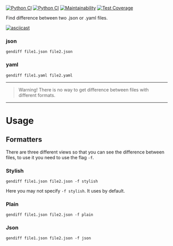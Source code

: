 [![Python CI](https://github.com/a-yanovskiy/python-project-lvl2/actions/workflows/pyci.yml/badge.svg)](https://github.com/a-yanovskiy/python-project-lvl2/actions)
[![Python CI](https://github.com/a-yanovskiy/python-project-lvl2/actions/workflows/pyci.yml/badge.svg)](https://github.com/a-yanovskiy/python-project-lvl2/actions/workflows/pyci.yml)
[![Maintainability](https://api.codeclimate.com/v1/badges/87e61e5ad46a30363ef3/maintainability)](https://codeclimate.com/github/a-yanovskiy/python-project-lvl2/maintainability)
[![Test Coverage](https://api.codeclimate.com/v1/badges/87e61e5ad46a30363ef3/test_coverage)](https://codeclimate.com/github/a-yanovskiy/python-project-lvl2/test_coverage)

Find difference between two .json or .yaml files.

[![asciicast](https://asciinema.org/a/wTbglsVGk8Jd9h5fxbkUtjp8K.svg)](https://asciinema.org/a/wTbglsVGk8Jd9h5fxbkUtjp8K)

### json

```commandline
gendiff file1.json file2.json
```

### yaml

```commandline
gendiff file1.yaml file2.yaml
```

***
> Warning! There is no way to get difference between files with different formats.
***

# Usage

## Formatters

There are three different views so that you can see the difference between files, to use it you need to use the
flag `-f`.

### Stylish

```commandline
gendiff file1.json file2.json -f stylish
```

Here you may not specify `-f stylish`. It uses by default.

### Plain

```commandline
gendiff file1.json file2.json -f plain
```

### Json

```commandline
gendiff file1.json file2.json -f json
```
